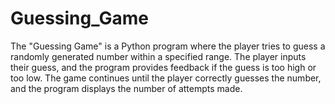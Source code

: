 # Guessing_Game
The "Guessing Game" is a Python program where the player tries to guess a randomly generated number within a specified range. The player inputs their guess, and the program provides feedback if the guess is too high or too low. The game continues until the player correctly guesses the number, and the program displays the number of attempts made.

